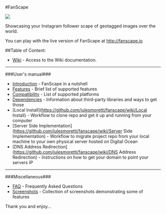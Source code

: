 #FanScape

<img src="https://m1.behance.net/rendition/modules/128227355/hd/553e40532861acea995f4bc5440dfb26.jpg" style="max-width:100%;">

Showcasing your Instagram follower scape of geotagged images over the world.

You can play with the live version of FanScape at http://fanscape.io

##Table of Content:

 - [Wiki](https://github.com/julesmoretti/fanscape/wiki) - Access to the Wiki documentation.

---
###User's manual###
 - [Introduction](https://github.com/julesmoretti/fanscape/wiki/Introduction) - FanScape in a nutshell
 - [Features](https://github.com/julesmoretti/fanscape/wiki/Features) - Brief list of supported features
 - [Compatibility](https://github.com/julesmoretti/fanscape/wiki/Compatibility) -  List of supported platforms
 - [Dependencies](https://github.com/julesmoretti/fanscape/wiki/Dependencies) - Information about third-party libraries and ways to get those
 - [Local Install](https://github.com/julesmoretti/fanscape/wiki/Local Install) - Workflow to clone repo and get it up and running from your computer
 - [Server Side Implementation](https://github.com/julesmoretti/fanscape/wiki/Server Side Implementation) - Workflow to migrate project repo from your local machine to your own physical server hosted on Digital Ocean
 - [DNS Address Redirection](https://github.com/julesmoretti/fanscape/wiki/DNS Address Redirection) - Instructions on how to get your domain to point your servers IP

---
###Miscellaneous###
 - [FAQ](https://github.com/julesmoretti/fanscape/wiki/FAQ) - Frequently Asked Questions
 - [Screenshots](https://github.com/julesmoretti/fanscape/wiki/Screenshots) - Collection of screenshots demonstrating some of features

Thank you and enjoy...
